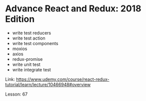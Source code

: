 # Advance React and Redux: 2018 Edition

- write test reducers
- write test action
- write test components
- moxios
- axios
- redux-promise
- write unit test
- write integrate test

Link: https://www.udemy.com/course/react-redux-tutorial/learn/lecture/10466948#overview

Lesson: 67
